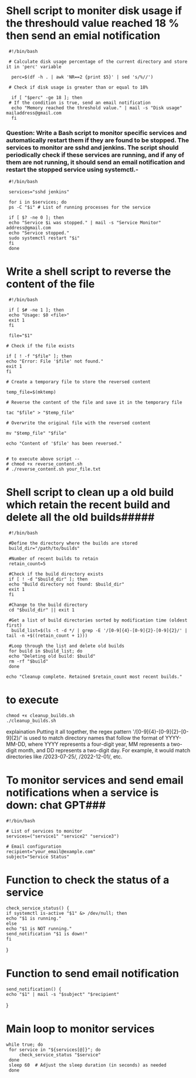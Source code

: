 # Shell script to moniter disk usage if the threshould value reached 18 % then send an  emial notification ###
     #!/bin/bash

     # Calculate disk usage percentage of the current directory and store it in 'perc' variable
    
      perc=$(df -h . | awk 'NR==2 {print $5}' | sed 's/%//')

     # Check if disk usage is greater than or equal to 18%
      
      if [ "$perc" -ge 18 ]; then
     # If the condition is true, send an email notification
      echo "Memory reached the threshold value." | mail -s "Disk usage" mailaddress@gmail.com
      fi


### Question: Write a Bash script to monitor specific services and automatically restart them if they are found to be stopped. The services to monitor are sshd and jenkins. The script should periodically check if these services are running, and if any of them are not running, it should send an email notification and restart the stopped service using systemctl.-     ###

     #!/bin/bash

     services="sshd jenkins"

     for i in $services; do
     ps -C "$i" # List of running processes for the service
  
     if [ $? -ne 0 ]; then
     echo "Service $i was stopped." | mail -s "Service Monitor" address@gmail.com
     echo "Service stopped."
     sudo systemctl restart "$i"
     fi
     done



# Write a shell script to reverse the content of the file ###


     #!/bin/bash

     if [ $# -ne 1 ]; then
     echo "Usage: $0 <file>"
     exit 1
     fi

     file="$1"

    # Check if the file exists

    if [ ! -f "$file" ]; then
    echo "Error: File '$file' not found."
    exit 1
    fi

    # Create a temporary file to store the reversed content

    temp_file=$(mktemp)

    # Reverse the content of the file and save it in the temporary file

    tac "$file" > "$temp_file"

    # Overwrite the original file with the reversed content

    mv "$temp_file" "$file"

    echo "Content of '$file' has been reversed."


    # to execute above script --
    # chmod +x reverse_content.sh
    # ./reverse_content.sh your_file.txt



# Shell script to clean up a old build which retain the recent build and delete all the old builds#####


     #!/bin/bash

     #Define the directory where the builds are stored
     build_dir="/path/to/builds"

     #Number of recent builds to retain
     retain_count=5

     #Check if the build directory exists
     if [ ! -d "$build_dir" ]; then
     echo "Build directory not found: $build_dir"
     exit 1
     fi

     #Change to the build directory
     cd "$build_dir" || exit 1

     #Get a list of build directories sorted by modification time (oldest first)
      build_list=$(ls -t -d */ | grep -E '/[0-9]{4}-[0-9]{2}-[0-9]{2}/' | tail -n +$((retain_count + 1)))

     #Loop through the list and delete old builds
     for build in $build_list; do
     echo "Deleting old build: $build"
     rm -rf "$build"
     done

    echo "Cleanup complete. Retained $retain_count most recent builds."
# to execute 
    chmod +x cleanup_builds.sh
    ./cleanup_builds.sh

explaination
Putting it all together, the regex pattern '/[0-9]{4}-[0-9]{2}-[0-9]{2}/' 
is used to match directory names that follow the format of YYYY-MM-DD, 
where YYYY represents a four-digit year, MM represents a two-digit month, 
and DD represents a two-digit day. 
For example, 
it would match directories like
/2023-07-25/, /2022-12-01/, etc.



  

# To monitor services and send email notifications when a service is down: chat GPT###


    #!/bin/bash

    # List of services to monitor
    services=("service1" "service2" "service3")

    # Email configuration
    recipient="your_email@example.com"
    subject="Service Status"

   # Function to check the status of a service
    check_service_status() {
    if systemctl is-active "$1" &> /dev/null; then
    echo "$1 is running."
    else
    echo "$1 is NOT running."
    send_notification "$1 is down!"
    fi
}

  # Function to send email notification
    send_notification() {
    echo "$1" | mail -s "$subject" "$recipient"
}

# Main loop to monitor services
    while true; do
     for service in "${services[@]}"; do
         check_service_status "$service"
     done
     sleep 60  # Adjust the sleep duration (in seconds) as needed
     done

